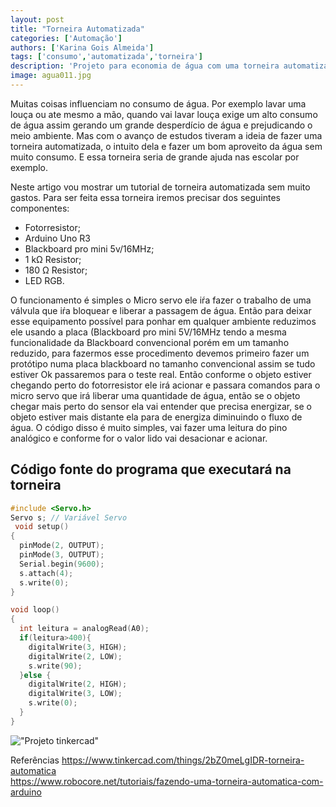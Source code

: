 ```yaml
---
layout: post
title: "Torneira Automatizada"
categories: ['Automação']
authors: ['Karina Gois Almeida'] 
tags: ['consumo','automatizada','torneira']
description: 'Projeto para economia de água com uma torneira automatizada'
image: agua011.jpg
---
```


Muitas coisas influenciam no consumo de água. Por exemplo lavar uma louça ou ate mesmo a mão, quando vai lavar louça exige um alto consumo de água assim gerando um 
grande desperdício de água e prejudicando o meio ambiente. Mas com o avanço de estudos tiveram a ideia de fazer uma torneira automatizada, o intuito dela e fazer
um bom aproveito da água sem muito consumo. E essa torneira seria de grande ajuda nas escolar por exemplo.

Neste artigo vou mostrar um tutorial de torneira automatizada sem muito gastos. Para ser feita essa torneira iremos precisar dos seguintes componentes:

- Fotorresistor;
- Arduino Uno R3
- Blackboard pro mini 5v/16MHz;
- 1 kΩ Resistor;
- 180 Ω Resistor;
- LED RGB.

O funcionamento é simples o Micro servo ele iŕa fazer o trabalho de uma válvula que iŕa bloquear e liberar a passagem de água.
Então para deixar esse equipamento possível para ponhar em qualquer ambiente reduzimos ele usando a placa (Blackboard pro mini 5V/16MHz tendo a mesma funcionalidade
da Blackboard convencional porém em um tamanho reduzido, para fazermos esse procedimento devemos primeiro fazer um protótipo numa placa blackboard no tamanho
convencional assim se tudo estiver Ok passaremos para o teste real.
Então conforme o objeto estiver chegando perto do fotorresistor ele irá acionar e passara comandos para o micro servo que irá liberar uma quantidade de água, então se o objeto chegar  mais perto do sensor ela vai entender que precisa energizar, se o objeto estiver mais distante ela para de energiza diminuindo o fluxo de água. O código disso é  muito simples, vai fazer uma leitura do pino analógico e conforme for o valor lido vai desacionar e acionar.

## Código fonte do programa que executará na torneira

```c
#include <Servo.h>
Servo s; // Variável Servo
 void setup()
{
  pinMode(2, OUTPUT);
  pinMode(3, OUTPUT);
  Serial.begin(9600);
  s.attach(4);
  s.write(0); 
}

void loop()
{
  int leitura = analogRead(A0);
  if(leitura>400){
  	digitalWrite(3, HIGH);
    digitalWrite(2, LOW);
  	s.write(90); 
  }else {
  	digitalWrite(2, HIGH);
    digitalWrite(3, LOW);
  	s.write(0); 
  }
}
```
!["Projeto tinkercad"](/42/images/post/foto.jpeg)


Referências 
https://www.tinkercad.com/things/2bZ0meLgIDR-torneira-automatica  
https://www.robocore.net/tutoriais/fazendo-uma-torneira-automatica-com-arduino

